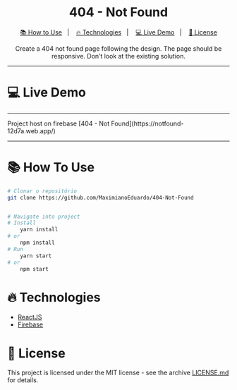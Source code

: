 <h1 align="center">
    404 - Not Found
</h1>

<p align="center">
  <a href="#como_usar-how-to-use">📚 How to Use</a>&nbsp;&nbsp;&nbsp;|&nbsp;&nbsp;&nbsp;
  <a href="#fire-technologies">🔥 Technologies</a>&nbsp;&nbsp;&nbsp;|&nbsp;&nbsp;&nbsp;
  <a href="#Live-demo">💻 Live Demo</a>&nbsp;&nbsp;&nbsp;|&nbsp;&nbsp;&nbsp;
  <a href="#memo-license">📝 License</a>
</p>

<p align="center">
  Create a 404 not found page following the design. The page should be responsive. Don’t look at the existing solution.
</p>

---

# 💻 Live Demo

---

<p aling='center'>
    Project host on firebase [404 - Not Found](https://notfound-12d7a.web.app/)
</p>

---
# 📚 How To Use

```bash
# Clonar o repositório
git clone https://github.com/MaximianoEduardo/404-Not-Found
```
```bash

# Navigate into project
# Install 
    yarn install
# or
    npm install
# Run 
    yarn start
# or
    npm start

```
# :fire: Technologies

- [ReactJS](https://pt-br.reactjs.org/)
- [Firebase](https://firebase.google.com/?hl=pt)

# :memo: License

This project is licensed under the MIT license - see the archive [LICENSE.md]() for details.
